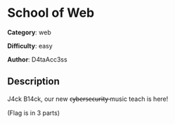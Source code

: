 # School of Web 

**Category**: web

**Difficulty**: easy

**Author**: D4taAcc3ss

## Description
J4ck B14ck, our new c̶y̶b̶e̶r̶s̶e̶c̶u̶r̶i̶t̶y̶ music teach is here!

(Flag is in 3 parts)
